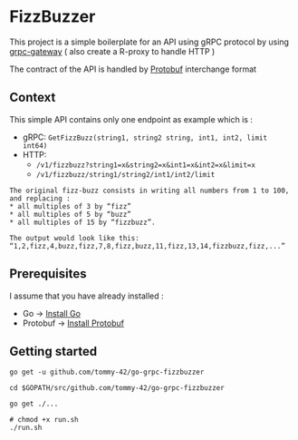 # FizzBuzzer

This project is a simple boilerplate for an API using gRPC protocol by using [grpc-gateway](https://github.com/grpc-ecosystem/grpc-gateway) ( also create a R-proxy to handle HTTP )

The contract of the API is handled by [Protobuf](https://developers.google.com/protocol-buffers/) interchange format 

## Context
This simple API contains only one endpoint as example which is : 
* gRPC: `GetFizzBuzz(string1, string2 string, int1, int2, limit int64)`
* HTTP: 
  * `/v1/fizzbuzz?string1=x&string2=x&int1=x&int2=x&limit=x`
  * `/v1/fizzbuzz/string1/string2/int1/int2/limit`

```text
The original fizz-buzz consists in writing all numbers from 1 to 100, and replacing :
* all multiples of 3 by “fizz”
* all multiples of 5 by “buzz”
* all multiples of 15 by “fizzbuzz”. 

The output would look like this:
“1,2,fizz,4,buzz,fizz,7,8,fizz,buzz,11,fizz,13,14,fizzbuzz,fizz,...”
```

## 

## Prerequisites
I assume that you have already installed :
* Go -> [Install Go](https://golang.org/doc/install)
* Protobuf -> [Install Protobuf](https://github.com/protocolbuffers/protobuf)

## Getting started

```shell
go get -u github.com/tommy-42/go-grpc-fizzbuzzer

cd $GOPATH/src/github.com/tommy-42/go-grpc-fizzbuzzer

go get ./...

# chmod +x run.sh
./run.sh 
```